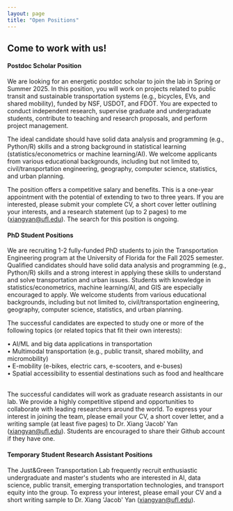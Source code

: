 ```yaml
---
layout: page
title: "Open Positions"
---
```


## Come to work with us!

#### Postdoc Scholar Position
We are looking for an energetic postdoc scholar to join the lab in Spring or Summer 2025. In this position, you will work on projects related to public transit and sustainable transportation systems (e.g., bicycles, EVs, and shared mobility), funded by NSF, USDOT, and FDOT. You are expected to conduct independent research, supervise graduate and undergraduate students, contribute to teaching and research proposals, and perform project management. 

The ideal candidate should have solid data analysis and programming (e.g., Python/R) skills and a strong background in statistical learning (statistics/econometrics or machine learning/AI). We welcome applicants from various educational backgrounds, including but not limited to, civil/transportation engineering, geography, computer science, statistics, and urban planning.

The position offers a competitive salary and benefits. This is a one-year appointment with the potential of extending to two to three years. If you are interested, please submit your complete CV, a short cover letter outlining your interests, and a research statement (up to 2 pages) to me (xiangyan@ufl.edu). The search for this position is ongoing.

#### PhD Student Positions

We are recruiting 1-2 fully-funded PhD students to join the Transportation Engineering program at the University of Florida for the Fall 2025 semester. Qualified candidates should have solid data analysis and programming (e.g., Python/R) skills and a strong interest in applying these skills to understand and solve transportation and urban issues. Students with knowledge in statistics/econometrics, machine learning/AI, and GIS are especially encouraged to apply. We welcome students from various educational backgrounds, including but not limited to, civil/transportation engineering, geography, computer science, statistics, and urban planning.
&nbsp;

The successful candidates are expected to study one or more of the following topics (or related topics that fit their own interests):

•	AI/ML and big data applications in transportation<br/>
•	Multimodal transportation (e.g., public transit, shared mobility, and micromobility)<br/>
• E-mobility (e-bikes, electric cars, e-scooters, and e-buses) <br/>
•	Spatial accessibility to essential destinations such as food and healthcare
&nbsp;

The successful candidates will work as graduate research assistants in our lab. We provide a highly competitive stipend and opportunities to collaborate with leading researchers around the world. To express your interest in joining the team, please email your CV, a short cover letter, and a writing sample (at least five pages) to Dr. Xiang 'Jacob' Yan (xiangyan@ufl.edu). Students are encouraged to share their Github account if they have one. 
&nbsp;



#### Temporary Student Research Assistant Positions

The Just&Green Transportation Lab frequently recruit enthusiastic undergraduate and master's students who are interested in AI, data science, public transit, emerging transportation technologies, and transport equity into the group. To express your interest, please email your CV and a short writing sample to Dr. Xiang 'Jacob' Yan (xiangyan@ufl.edu).
